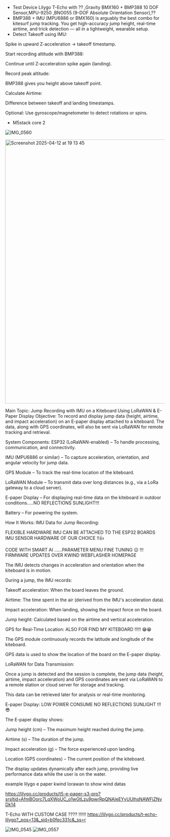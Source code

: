 
- Test Device Lilygo T-Echo with ?? ,Gravity BMX160 + BMP388 10 DOF Sensor,MPU-9250 ,BNO055 (9-DOF Absolute Orientation Sensor),??
- BMP388 + IMU (MPU6886 or BMX160) is arguably the best combo for kitesurf jump tracking. You get high-accuracy jump height, real-time airtime, and trick detection — all in a lightweight, wearable setup.
- Detect Takeoff using IMU:

Spike in upward Z-acceleration → takeoff timestamp.

Start recording altitude with BMP388:

Continue until Z-acceleration spike again (landing).

Record peak altitude:

BMP388 gives you height above takeoff point.

Calculate Airtime:

Difference between takeoff and landing timestamps.

Optional: Use gyroscope/magnetometer to detect rotations or spins.

- M5stack core 2

![IMG_0560](https://github.com/user-attachments/assets/84173246-f6f6-4358-861c-2c521d11387d)

<img width="833" alt="Screenshot 2025-04-12 at 19 13 45" src="https://github.com/user-attachments/assets/b3ce92f6-f451-4f28-bc47-51dda93d49d4" />



Main Topic: Jump Recording with IMU on a Kiteboard Using LoRaWAN & E-Paper Display
Objective:
To record and display jump data (height, airtime, and impact acceleration) on an E-paper display attached to a kiteboard. The data, along with GPS coordinates, will also be sent via LoRaWAN for remote tracking and retrieval.

System Components:
ESP32 (LoRaWAN-enabled) – To handle processing, communication, and connectivity.

IMU (MPU6886 or similar) – To capture acceleration, orientation, and angular velocity for jump data.

GPS Module – To track the real-time location of the kiteboard.

LoRaWAN Module – To transmit data over long distances (e.g., via a LoRa gateway to a cloud server).

E-paper Display – For displaying real-time data on the kiteboard in outdoor conditions.....NO REFLECTIONS SUNLIGHT!!!

Battery – For powering the system.

How It Works:
IMU Data for Jump Recording: 

FLEXIBLE HARDWARE IMU CAN BE ATTACHED TO THE ESP32 BOARDS IMU SENSOR HARDWARE OF OUR CHOICE !!👍

CODE WITH SMART AI ......PARAMETER MENU FINE TUNING  😉 !!! FIRMWARE UPDATES OVER KWIND WEBFLASHER HOMEPAGE

The IMU detects changes in acceleration and orientation when the kiteboard is in motion.

During a jump, the IMU records:

Takeoff acceleration: When the board leaves the ground.

Airtime: The time spent in the air (derived from the IMU's acceleration data).

Impact acceleration: When landing, showing the impact force on the board.

Jump height: Calculated based on the airtime and vertical acceleration.

GPS for Real-Time Location:   ALSO FOR FIND MY KITEBOARD !!!!!  😁😁   

The GPS module continuously records the latitude and longitude of the kiteboard.

GPS data is used to show the location of the board on the E-paper display.

LoRaWAN for Data Transmission:

Once a jump is detected and the session is complete, the jump data (height, airtime, impact acceleration) and GPS coordinates are sent via LoRaWAN to a remote station or cloud server for storage and tracking.

This data can be retrieved later for analysis or real-time monitoring.

E-paper Display:    LOW POWER CONSUME NO REFLECTIONS SUNLIGHT !!!😎

The E-paper display shows:

Jump height (cm) – The maximum height reached during the jump.

Airtime (s) – The duration of the jump.

Impact acceleration (g) – The force experienced upon landing.

Location (GPS coordinates) – The current position of the kiteboard.

The display updates dynamically after each jump, providing live performance data while the user is on the water.

example lilygo e paper kwind lorawan to show wind datas


https://lilygo.cc/products/t5-e-paper-s3-pro?srsltid=AfmBOorc7LqXWoUC_o1wGtLzu9pwrRpQNAIeEYyUUlhsNAWFjZNvDk14

T-Echo WITH CUSTOM CASE ???? !!!!!!
https://lilygo.cc/products/t-echo-lilygo?_pos=13&_sid=b0fec331c&_ss=r

![IMG_0545](https://github.com/user-attachments/assets/4ae474a5-c8a6-448d-b466-69d2ad91064e)
![IMG_0557](https://github.com/user-attachments/assets/77837a5c-b315-45c8-9457-86fa07aa6970)


